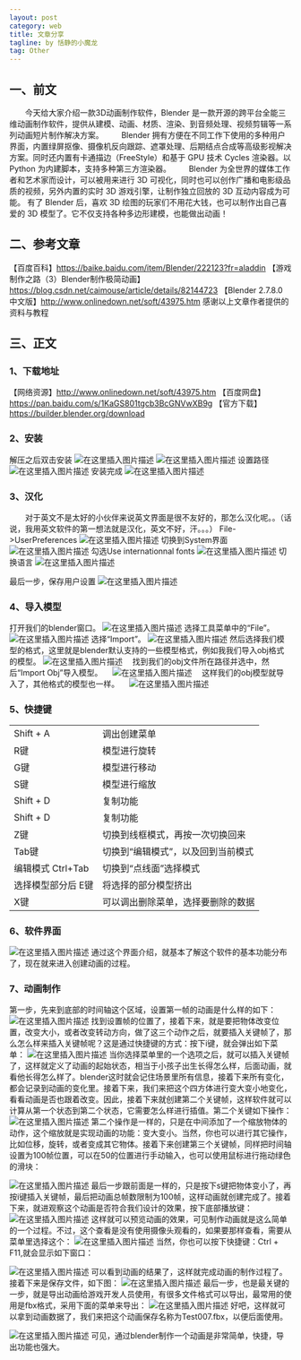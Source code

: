 ```yaml
---
layout: post
category: web
title: 文章分享
tagline: by 恬静的小魔龙
tag: Other
---
```


## 一、前文
&ensp;&ensp;&ensp;&ensp;今天给大家介绍一款3D动画制作软件，Blender 是一款开源的跨平台全能三维动画制作软件，提供从建模、动画、材质、渲染、到音频处理、视频剪辑等一系列动画短片制作解决方案。
&ensp;&ensp;&ensp;&ensp;Blender 拥有方便在不同工作下使用的多种用户界面，内置绿屏抠像、摄像机反向跟踪、遮罩处理、后期结点合成等高级影视解决方案。同时还内置有卡通描边（FreeStyle）和基于 GPU 技术 Cycles 渲染器。以 Python 为内建脚本，支持多种第三方渲染器。
&ensp;&ensp;&ensp;&ensp;Blender 为全世界的媒体工作者和艺术家而设计，可以被用来进行 3D 可视化，同时也可以创作广播和电影级品质的视频，另外内置的实时 3D 游戏引擎，让制作独立回放的 3D 互动内容成为可能。
有了 Blender 后，喜欢 3D 绘图的玩家们不用花大钱，也可以制作出自己喜爱的 3D 模型了。它不仅支持各种多边形建模，也能做出动画！

## 二、参考文章

【百度百科】https://baike.baidu.com/item/Blender/222123?fr=aladdin
【游戏制作之路（3）Blender制作极简动画】https://blog.csdn.net/caimouse/article/details/82144723
【Blender 2.7.8.0 中文版】http://www.onlinedown.net/soft/43975.htm
感谢以上文章作者提供的资料与教程

## 三、正文

### 1、下载地址
【网络资源】http://www.onlinedown.net/soft/43975.htm
【百度网盘】https://pan.baidu.com/s/1KaGS801tgcb3BcGNVwXB9g
【官方下载】https://builder.blender.org/download

### 2、安装
解压之后双击安装
![在这里插入图片描述](https://img-blog.csdnimg.cn/20190109153158496.png)
![在这里插入图片描述](https://img-blog.csdnimg.cn/20190109153207998.png?x-oss-process=image/watermark,type_ZmFuZ3poZW5naGVpdGk,shadow_10,text_aHR0cHM6Ly9ibG9nLmNzZG4ubmV0L3E3NjQ0MjQ1Njc=,size_16,color_FFFFFF,t_70)
设置路径
![在这里插入图片描述](https://img-blog.csdnimg.cn/20190109153217311.png?x-oss-process=image/watermark,type_ZmFuZ3poZW5naGVpdGk,shadow_10,text_aHR0cHM6Ly9ibG9nLmNzZG4ubmV0L3E3NjQ0MjQ1Njc=,size_16,color_FFFFFF,t_70)
安装完成
![在这里插入图片描述](https://img-blog.csdnimg.cn/20190109153519852.png?x-oss-process=image/watermark,type_ZmFuZ3poZW5naGVpdGk,shadow_10,text_aHR0cHM6Ly9ibG9nLmNzZG4ubmV0L3E3NjQ0MjQ1Njc=,size_16,color_FFFFFF,t_70)

### 3、汉化
&ensp;&ensp;&ensp;&ensp;对于英文不是太好的小伙伴来说英文界面是很不友好的，那怎么汉化呢。。（话说，我用英文软件的第一想法就是汉化，英文不好，汗。。。）
File->UserPreferences
![在这里插入图片描述](https://img-blog.csdnimg.cn/20190109153607157.png?x-oss-process=image/watermark,type_ZmFuZ3poZW5naGVpdGk,shadow_10,text_aHR0cHM6Ly9ibG9nLmNzZG4ubmV0L3E3NjQ0MjQ1Njc=,size_16,color_FFFFFF,t_70)
切换到System界面
![在这里插入图片描述](https://img-blog.csdnimg.cn/20190109153644620.png?x-oss-process=image/watermark,type_ZmFuZ3poZW5naGVpdGk,shadow_10,text_aHR0cHM6Ly9ibG9nLmNzZG4ubmV0L3E3NjQ0MjQ1Njc=,size_16,color_FFFFFF,t_70)
勾选Use internationnal fonts
![在这里插入图片描述](https://img-blog.csdnimg.cn/20190109153801274.png?x-oss-process=image/watermark,type_ZmFuZ3poZW5naGVpdGk,shadow_10,text_aHR0cHM6Ly9ibG9nLmNzZG4ubmV0L3E3NjQ0MjQ1Njc=,size_16,color_FFFFFF,t_70)
切换语言
![在这里插入图片描述](https://img-blog.csdnimg.cn/20190109153958690.png)

最后一步，保存用户设置
![在这里插入图片描述](https://img-blog.csdnimg.cn/20190109154046484.png?x-oss-process=image/watermark,type_ZmFuZ3poZW5naGVpdGk,shadow_10,text_aHR0cHM6Ly9ibG9nLmNzZG4ubmV0L3E3NjQ0MjQ1Njc=,size_16,color_FFFFFF,t_70)
### 4、导入模型

打开我们的blender窗口。
![在这里插入图片描述](http://src.onlinedown.net/d/file/p/2018-04-28/a63ffe1ed64b9fde0291853fdb201976.png)
选择工具菜单中的“File”。
![在这里插入图片描述](http://src.onlinedown.net/d/file/p/2018-04-28/90d41531c32783cb17525b36573fb22b.png)
选择“Import”。
![在这里插入图片描述](http://src.onlinedown.net/d/file/p/2018-04-28/cc40f02871e8bfac10374c4857e0ddcc.png)
然后选择我们模型的格式，这里就是blender默认支持的一些模型格式，例如我我们导入obj格式的模型。
![在这里插入图片描述](http://src.onlinedown.net/d/file/p/2018-04-28/14ab72e073c5cf9d1a26ffa7dacf47a1.png)
　找到我们的obj文件所在路径并选中，然后“Import Obj”导入模型。
　![在这里插入图片描述](http://src.onlinedown.net/d/file/p/2018-04-28/ca80a5950697d984d69f6bab1ed07b3f.png)
　这样我们的obj模型就导入了，其他格式的模型也一样。
　![在这里插入图片描述](http://src.onlinedown.net/d/file/p/2018-04-28/2f45d784d7fca34250762aca5d712b4c.png)


### 5、快捷键 			
<table>
<tr>
<td>Shift + A
</td>
<td>调出创建菜单
</td>
</tr>
<tr>
<td>R键
</td>
<td>模型进行旋转
</td>
</tr>
<tr>
<td>G键
</td>
<td>模型进行移动
</td>
</tr>
<tr>
<td>S键
</td>
<td>模型进行缩放
</td>
</tr>
<tr>
<td>Shift + D
</td>
<td>复制功能
</td>
</tr>
<tr>
<td>Shift + D
</td>
<td>复制功能
</td>
</tr>
<tr>
<td>Z键
</td>
<td>切换到线框模式，再按一次切换回来
</td>
</tr>
<tr>
<td>Tab键
</td>
<td>切换到“编辑模式”，以及回到当前模式
</td>
</tr>
<tr>
<td>编辑模式 Ctrl+Tab
</td>
<td>切换到“点线面”选择模式
</td>
</tr>
<tr>
<td>选择模型部分后 E键
</td>
<td>将选择的部分模型挤出
</td>
</tr>
<tr>
<td>X键
</td>
<td>可以调出删除菜单，选择要删除的数据
</td>
</tr>
<table>

### 6、软件界面
![在这里插入图片描述](https://img-blog.csdn.net/20180828111531769?watermark/2/text/aHR0cHM6Ly9ibG9nLmNzZG4ubmV0L2NhaW1vdXNl/font/5a6L5L2T/fontsize/400/fill/I0JBQkFCMA==/dissolve/70)
通过这个界面介绍，就基本了解这个软件的基本功能分布了，现在就来进入创建动画的过程。

### 7、动画制作
第一步，先来到底部的时间轴这个区域，设置第一帧的动画是什么样的如下：
![在这里插入图片描述](https://img-blog.csdn.net/20180828112028321?watermark/2/text/aHR0cHM6Ly9ibG9nLmNzZG4ubmV0L2NhaW1vdXNl/font/5a6L5L2T/fontsize/400/fill/I0JBQkFCMA==/dissolve/70)
找到设置帧的位置了，接着下来，就是要把物体改变位置，改变大小，或者改变转动方向，做了这三个动作之后，就要插入关键帧了，那么怎么样来插入关键帧呢？这是通过快捷键的方式：按下i键，就会弹出如下菜单：
![在这里插入图片描述](https://img-blog.csdn.net/20180828112456153?watermark/2/text/aHR0cHM6Ly9ibG9nLmNzZG4ubmV0L2NhaW1vdXNl/font/5a6L5L2T/fontsize/400/fill/I0JBQkFCMA==/dissolve/70)
当你选择菜单里的一个选项之后，就可以插入关键帧了，这样就定义了动画的起始状态，相当于小孩子出生长得怎么样，后面动画，就看他长得怎么样了。blender这时就会记住场景里所有信息，接着下来所有变化，都会记录到动画的变化里。接着下来，我们来把这个四方体进行变大变小地变化，看看动画是否也跟着改变。因此，接着下来就创建第二个关键帧，这样软件就可以计算从第一个状态到第二个状态，它需要怎么样进行插值。第二个关键如下操作：
![在这里插入图片描述](https://img-blog.csdn.net/20180828113420474?watermark/2/text/aHR0cHM6Ly9ibG9nLmNzZG4ubmV0L2NhaW1vdXNl/font/5a6L5L2T/fontsize/400/fill/I0JBQkFCMA==/dissolve/70)
第二个操作是一样的，只是在中间添加了一个缩放物体的动作，这个缩放就是实现动画的功能：变大变小。当然，你也可以进行其它操作，比如位移，旋转，或者变成其它物体。接着下来创建第三个关键帧，同样把时间轴设置为100帧位置，可以在50的位置进行手动输入，也可以使用鼠标进行拖动绿色的滑块：

![在这里插入图片描述](https://img-blog.csdn.net/20180828114034742?watermark/2/text/aHR0cHM6Ly9ibG9nLmNzZG4ubmV0L2NhaW1vdXNl/font/5a6L5L2T/fontsize/400/fill/I0JBQkFCMA==/dissolve/70)
最后一步跟前面是一样的，只是按下s键把物体变小了，再按i键插入关键帧，最后把动画总帧数限制为100帧，这样动画就创建完成了。接着下来，就进观察这个动画是否符合我们设计的效果，按下底部播放键：
![在这里插入图片描述](https://img-blog.csdn.net/20180828114416923?watermark/2/text/aHR0cHM6Ly9ibG9nLmNzZG4ubmV0L2NhaW1vdXNl/font/5a6L5L2T/fontsize/400/fill/I0JBQkFCMA==/dissolve/70)
这样就可以预览动画的效果，可见制作动画就是这么简单的一个过程。不过，这个查看是没有使用摄像头观看的，如果要那样查看，需要从菜单里选择这个：
![在这里插入图片描述](https://img-blog.csdn.net/20180828115055133?watermark/2/text/aHR0cHM6Ly9ibG9nLmNzZG4ubmV0L2NhaW1vdXNl/font/5a6L5L2T/fontsize/400/fill/I0JBQkFCMA==/dissolve/70)
当然，你也可以按下快捷键：Ctrl + F11,就会显示如下窗口：


![在这里插入图片描述](https://img-blog.csdn.net/201808281153491?watermark/2/text/aHR0cHM6Ly9ibG9nLmNzZG4ubmV0L2NhaW1vdXNl/font/5a6L5L2T/fontsize/400/fill/I0JBQkFCMA==/dissolve/70)
可以看到动画的结果了，这样就完成动画的制作过程了。接着下来是保存文件，如下图：
![在这里插入图片描述](https://img-blog.csdn.net/20180828115526394?watermark/2/text/aHR0cHM6Ly9ibG9nLmNzZG4ubmV0L2NhaW1vdXNl/font/5a6L5L2T/fontsize/400/fill/I0JBQkFCMA==/dissolve/70)
最后一步，也是最关键的一步，就是导出动画给游戏开发人员使用，有很多文件格式可以导出，最常用的使用是fbx格式，采用下面的菜单来导出：
![在这里插入图片描述](https://img-blog.csdn.net/2018082811574346?watermark/2/text/aHR0cHM6Ly9ibG9nLmNzZG4ubmV0L2NhaW1vdXNl/font/5a6L5L2T/fontsize/400/fill/I0JBQkFCMA==/dissolve/70)
好吧，这样就可以拿到动画数据了，我们来把这个动画保存名称为Test007.fbx，以便后面使用。

![在这里插入图片描述](https://img-blog.csdn.net/20180828120032821?watermark/2/text/aHR0cHM6Ly9ibG9nLmNzZG4ubmV0L2NhaW1vdXNl/font/5a6L5L2T/fontsize/400/fill/I0JBQkFCMA==/dissolve/70)
可见，通过blender制作一个动画是非常简单，快捷，导出功能也强大。


